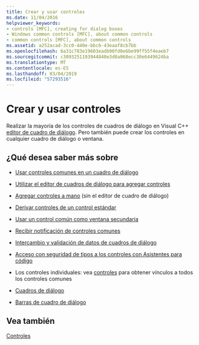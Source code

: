 ```yaml
---
title: Crear y usar controles
ms.date: 11/04/2016
helpviewer_keywords:
- controls [MFC], creating for dialog boxes
- Windows common controls [MFC], about common controls
- common controls [MFC], about common controls
ms.assetid: a252acad-3cc0-440e-bbc6-43eaaf8cb7bb
ms.openlocfilehash: 6a31c783e19603eadb90fd0e6be99ff55f4eaeb7
ms.sourcegitcommit: c3093251193944840e3d0a068ecc30e6449624ba
ms.translationtype: MT
ms.contentlocale: es-ES
ms.lasthandoff: 03/04/2019
ms.locfileid: "57293516"
---
```

# <a name="making-and-using-controls"></a>Crear y usar controles

Realizar la mayoría de los controles de cuadros de diálogo en Visual C++ [editor de cuadro de diálogo](../windows/dialog-editor.md). Pero también puede crear los controles en cualquier cuadro de diálogo o ventana.

## <a name="what-do-you-want-to-know-more-about"></a>¿Qué desea saber más sobre

- [Usar controles comunes en un cuadro de diálogo](../mfc/using-common-controls-in-a-dialog-box.md)

- [Utilizar el editor de cuadros de diálogo para agregar controles](../mfc/using-the-dialog-editor-to-add-controls.md)

- [Agregar controles a mano](../mfc/adding-controls-by-hand.md) (sin el editor de cuadro de diálogo)

- [Derivar controles de un control estándar](../mfc/deriving-controls-from-a-standard-control.md)

- [Usar un control común como ventana secundaria](../mfc/using-a-common-control-as-a-child-window.md)

- [Recibir notificación de controles comunes](../mfc/receiving-notification-from-common-controls.md)

- [Intercambio y validación de datos de cuadros de diálogo](../mfc/dialog-data-exchange-and-validation.md)

- [Acceso con seguridad de tipos a los controles con Asistentes para código](../mfc/type-safe-access-to-controls-with-code-wizards.md)

- Los controles individuales: vea [controles](../mfc/controls-mfc.md) para obtener vínculos a todos los controles comunes

- [Cuadros de diálogo](../mfc/dialog-boxes.md)

- [Barras de cuadro de diálogo](../mfc/dialog-bars.md)

## <a name="see-also"></a>Vea también

[Controles](../mfc/controls-mfc.md)
